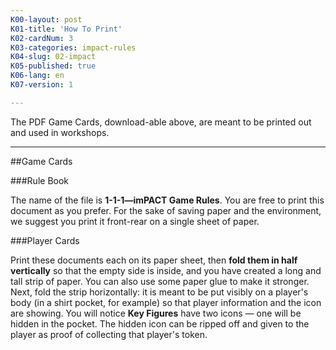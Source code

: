 ```yaml
---
K00-layout: post
K01-title: 'How To Print'
K02-cardNum: 3
K03-categories: impact-rules
K04-slug: 02-impact
K05-published: true
K06-lang: en
K07-version: 1

---
```


The PDF Game Cards, download-able above, are meant to be printed out and used in workshops. 
_________

##Game Cards

###Rule Book

The name of the file is **1-1-1—imPACT Game Rules**. You are free to print this document as you prefer. For the sake of saving paper and the environment, we suggest you print it front-rear on a single sheet of paper.

###Player Cards

Print these documents each on its paper sheet, then **fold them in half vertically** so that the empty side is inside, and you have created a long and tall strip of paper. You can also use some paper glue to make it stronger. Next, fold the strip horizontally: it is meant to be put visibly on a player's body (in a shirt pocket, for example) so that player information and the icon are showing. You will notice **Key Figures** have two icons — one will be hidden in the pocket. The hidden icon can be ripped off and given to the player as proof of collecting that player's token.